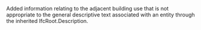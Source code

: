 ﻿Added information relating to the adjacent building use that is not appropriate to the general descriptive text associated with an entity through the inherited IfcRoot.Description.